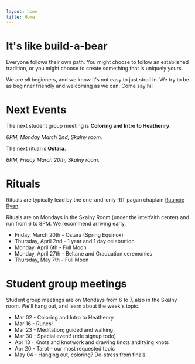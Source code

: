 ```yaml
---
layout: home
title: Home
---
```


# It's like build-a-bear

Everyone follows their own path. You might choose to follow an established tradition, or you might choose to create something that is uniquely yours.

We are *all* beginners, and we know it's not easy to just stroll in. We  try to be as beginner friendly and welcoming as we can. Come say hi!

# Next Events

The next student group meeting is **Coloring and Intro to Heathenry**.

*6PM, Monday March 2nd, Skalny room.*

The next ritual is **Ostara**.

*6PM, Friday March 20th, Skalny room.*

# Rituals

Rituals are typically lead by the one-and-only RIT pagan chaplain [Rauncie Ryan](https://www.rit.edu/directory/lrrgla-rauncie-ryan).

Rituals are on Mondays in the Skalny Room (under the interfaith center) and run from 6 to 8PM. We recommend arriving early.

- Friday, March 20th - Ostara (Spring Equinox)
- Thursday, April 2nd - 1 year and 1 day celebration
- Monday, April 6th - Full Moon
- Monday, April 27th - Beltane and Graduation ceremonies
- Thursday, May 7th - Full Moon

# Student group meetings

Student group meetings are on Mondays from 6 to 7, also in the Skalny room. We'll hang out, and learn about the week's topic.

- Mar 02 - Coloring and Intro to Heathenry
- Mar 16 - Runes!
- Mar 23 - Meditation; guided and walking
- Mar 30 - Special event! (ride signup todo)
- Apr 13 - Knots and knotwork and drawing knots and tying knots
- Apr 20 - Tarot - our most requested topic
- May 04 - Hanging out, coloring? De-stress from finals
